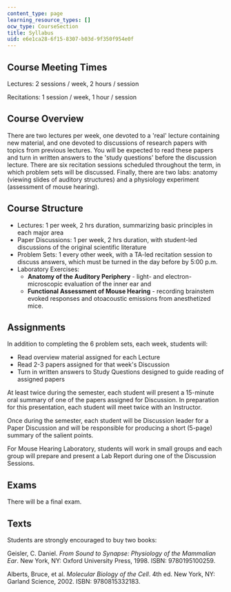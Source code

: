 ```yaml
---
content_type: page
learning_resource_types: []
ocw_type: CourseSection
title: Syllabus
uid: e6e1ca28-6f15-8307-b03d-9f350f954e0f
---
```


Course Meeting Times
--------------------

Lectures: 2 sessions / week, 2 hours / session

Recitations: 1 session / week, 1 hour / session

Course Overview
---------------

There are two lectures per week, one devoted to a 'real' lecture containing new material, and one devoted to discussions of research papers with topics from previous lectures. You will be expected to read these papers and turn in written answers to the 'study questions' before the discussion lecture. There are six recitation sessions scheduled throughout the term, in which problem sets will be discussed. Finally, there are two labs: anatomy (viewing slides of auditory structures) and a physiology experiment (assessment of mouse hearing).

Course Structure
----------------

*   Lectures: 1 per week, 2 hrs duration, summarizing basic principles in each major area
*   Paper Discussions: 1 per week, 2 hrs duration, with student-led discussions of the original scientific literature
*   Problem Sets: 1 every other week, with a TA-led recitation session to discuss answers, which must be turned in the day before by 5:00 p.m.
*   Laboratory Exercises:
    *   **Anatomy of the Auditory Periphery** - light- and electron-microscopic evaluation of the inner ear and
    *   **Functional Assessment of Mouse Hearing** - recording brainstem evoked responses and otoacoustic emissions from anesthetized mice.

Assignments
-----------

In addition to completing the 6 problem sets, each week, students will:

*   Read overview material assigned for each Lecture
*   Read 2-3 papers assigned for that week's Discussion
*   Turn in written answers to Study Questions designed to guide reading of assigned papers

At least twice during the semester, each student will present a 15-minute oral summary of one of the papers assigned for Discussion. In preparation for this presentation, each student will meet twice with an Instructor.

Once during the semester, each student will be Discussion leader for a Paper Discussion and will be responsible for producing a short (5-page) summary of the salient points.

For Mouse Hearing Laboratory, students will work in small groups and each group will prepare and present a Lab Report during one of the Discussion Sessions.

Exams
-----

There will be a final exam.

Texts
-----

Students are strongly encouraged to buy two books:

Geisler, C. Daniel. _From Sound to Synapse: Physiology of the Mammalian Ear_. New York, NY: Oxford University Press, 1998. ISBN: 9780195100259.

Alberts, Bruce, et al. _Molecular Biology of the Cell_. 4th ed. New York, NY: Garland Science, 2002. ISBN: 9780815332183.